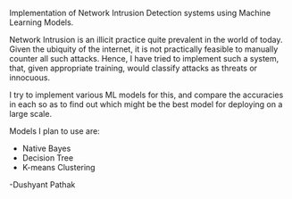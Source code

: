 Implementation of Network Intrusion Detection systems using Machine Learning Models.

Network Intrusion is an illicit practice quite prevalent in the world of today. Given the ubiquity of the internet, it is not practically feasible to manually counter all such attacks. Hence, I have tried to implement such a system, that, given appropriate training, would classify attacks as threats or innocuous.

I try to implement various ML models for this, and compare the accuracies in each so as to find out which might be the best model for deploying on a large scale.

Models I plan to use are:
* Native Bayes
* Decision Tree
* K-means Clustering

-Dushyant Pathak
